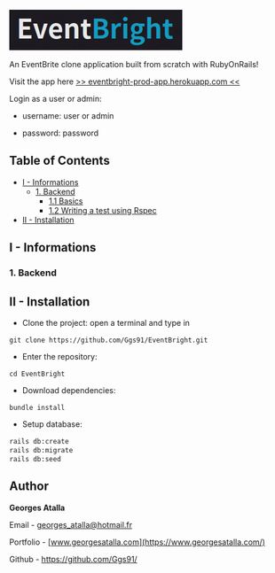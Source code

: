 ![](/app/assets/images/EventBright.png)

An EventBrite clone application built from scratch with RubyOnRails!

Visit the app here [>> eventbright-prod-app.herokuapp.com <<](https://eventbright-prod-app.herokuapp.com/)

Login as a user or admin:

+ username: user or admin

+ password: password 

## Table of Contents  
- [I - Informations](#i---informations)
  * [1. Backend](#1-backend)
    + [1.1 Basics](#11-basics)
    + [1.2 Writing a test using Rspec](#12-writing-a-test-using-rspec)
- [II - Installation](#ii---installation)

## I - Informations

###  1. Backend

## II - Installation

+ Clone the project: open a terminal and type in
```
git clone https://github.com/Ggs91/EventBright.git
```
+ Enter the repository:
```
cd EventBright
```
+ Download dependencies:

```
bundle install
```

+ Setup database:
```
rails db:create
rails db:migrate
rails db:seed
```

## Author
**Georges Atalla**

Email - georges_atalla@hotmail.fr

Portfolio - [www.georgesatalla.com](https://www.georgesatalla.com/)

Github - https://github.com/Ggs91/
